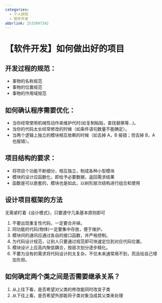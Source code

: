 ```yaml
---
categories:
  - 个人研究
  - 软件开发
abbrlink: 2533997342
---
```


# 【软件开发】如何做出好的项目

## 开发过程的规范：

- 事物的名称规范
- 事物的位置规范
- 事物的作用域规范

## 如何确认程序需要优化：

- 当你经常使用机械性动作来维护代时(如复制粘贴，查找替换等...)。
- 当你的代码太长经常修改的时候（如条件语句数量不能确定）。
- 当两个逻辑上独立的模块相互依赖的时候（如去掉 A，B 报错；但去掉 B，A 也报错）。

## 项目结构的要求：

- 将项目个功能不断细分，相互独立，制成各种小型模块
- 模块的设计应函数化，即给予必要数据，返回需求结果
- 函数是可以嵌套的，模块也是如此，以树形层次结构进行组合和使用

## 设计项目框架的方法

无需紧盯着《设计模式》，只要遵守几条基本原则即可

1. 不要出现重复性代码，一定要合并掉。
2. 同功能的代码(物体)一定要集中存放，便于维护。
3. 模块间的通讯应通过各自的接口函数，并严格控制。
4. 为代码设计规范，让别人只要通过规范即可快速定位到对应代码位置。
5. 模块设计上应高内聚低耦合，按层次划分逐步精化。
6. 不要为没有的需求将代码设计的太复杂，不仅未来通常用不到，而且给自己增加负担。

## 如何确定两个类之间是否需要继承关系？

1. 从上往下看，是否希望对父类的修改能同时改变子类
2. 从下往上看，是否希望外部能将子类对象当成其父类来处理
